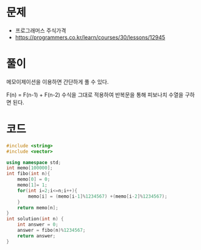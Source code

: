 # 문제
- 프로그래머스 주식가격
- https://programmers.co.kr/learn/courses/30/lessons/12945

# 풀이
메모이제이션을 이용하면 간단하게 풀 수 있다. <br/>

 F(n) = F(n-1) + F(n-2) 수식을 그대로 적용하여 반복문을 통해 피보나치 수열을 구하면 된다.


# 코드
```c++
#include <string>
#include <vector>

using namespace std;
int memo[100000];
int fibo(int n){
    memo[0] = 0;
    memo[1]= 1;
    for(int i=2;i<=n;i++){
        memo[i] = (memo[i-1]%1234567) +(memo[i-2]%1234567);
    }
    return memo[n];
}
int solution(int n) {
    int answer = 0;
    answer = fibo(n)%1234567;
    return answer;
}
```
